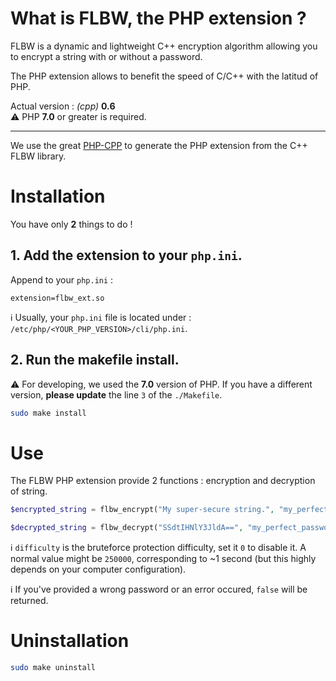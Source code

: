 # What is FLBW, the PHP extension ?

FLBW is a dynamic and lightweight C++ encryption algorithm allowing you to encrypt a string with or without a password.

The PHP extension allows to benefit the speed of C/C++ with the latitud of PHP.

Actual version : _(cpp)_ __0.6__  
:warning: PHP **7.0** or greater is required.

-----
We use the great [PHP-CPP](https://www.php-cpp.com) to generate the PHP extension from the C++ FLBW library.

# Installation

You have only **2** things to do !

## 1. Add the extension to your `php.ini`.

Append to your `php.ini` :
```
extension=flbw_ext.so
```

:information_source: Usually, your `php.ini` file is located under : `/etc/php/<YOUR_PHP_VERSION>/cli/php.ini`.

## 2. Run the makefile install.

:warning: For developing, we used the **7.0** version of PHP. If you have a different version, **please update** the line `3` of the `./Makefile`.
```bash
sudo make install
```

# Use

The FLBW PHP extension provide 2 functions : encryption and decryption of string.

```php
$encrypted_string = flbw_encrypt("My super-secure string.", "my_perfect_password", bruteforce_difficulty);
```

```php
$decrypted_string = flbw_decrypt("SSdtIHNlY3JldA==", "my_perfect_password", bruteforce_difficulty);
```

:information_source: `difficulty` is the bruteforce protection difficulty, set it `0` to disable it. A normal value might be `250000`, corresponding to ~1 second (but this highly depends on your computer configuration).

:information_source: If you've provided a wrong password or an error occured, `false` will be returned.

# Uninstallation

```bash
sudo make uninstall
```